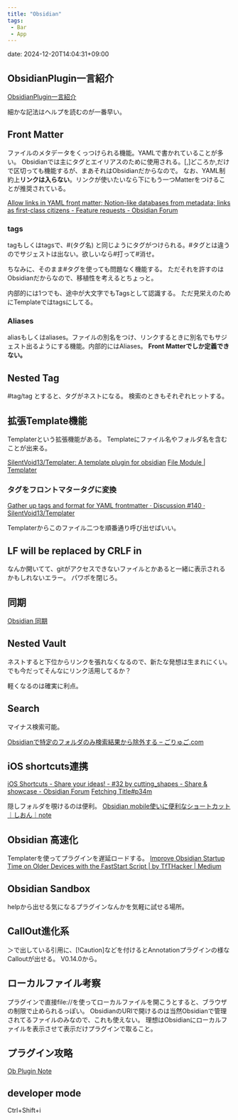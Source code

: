 ```yaml
---
title: "Obsidian"
tags:
 - Bar
 - App
---
```


date: 2024-12-20T14:04:31+09:00

## ObsidianPlugin一言紹介
[ObsidianPlugin一言紹介](../../Info/ObsidianPlugin一言紹介.md)

細かな記法はヘルプを読むのが一番早い。

## Front Matter
ファイルのメタデータをくっつけられる機能。YAMLで書かれていることが多い。
Obsidianでは主にタグとエイリアスのために使用される。\[,\]どころか,だけで区切っても機能するが、まあそれはObsidianだからなので。
なお、YAML制約上**リンクは入らない**。リンクが使いたいなら下にもう一つMatterをつけることが推奨されている。

[Allow links in YAML front matter; Notion-like databases from metadata; links as first-class citizens - Feature requests - Obsidian Forum](https://forum.obsidian.md/t/allow-links-in-yaml-front-matter-notion-like-databases-from-metadata-links-as-first-class-citizens/10052/31)

### tags
tagもしくはtagsで、\#(タグ名) と同じようにタグがつけられる。\#タグとは違うのでサジェストは出ない。欲しいなら\#打って\#消せ。

ちなみに、そのまま\#タグを使っても問題なく機能する。
ただそれを許すのはObsidianだからなので、移植性を考えるとちょっと。

内部的には1つでも、途中が大文字でもTagsとして認識する。
ただ見栄えのためにTemplateではtagsにしてる。

### Aliases
aliasもしくはaliases。ファイルの別名をつけ、リンクするときに別名でもサジェスト出るようにする機能。内部的にはAliases。
**Front Matterでしか定義できない。**

## Nested Tag
\#tag/tag とすると、タグがネストになる。
検索のときもそれぞれヒットする。

## 拡張Template機能
Templaterという拡張機能がある。
Templateにファイル名やフォルダ名を含むことが出来る。

[SilentVoid13/Templater: A template plugin for obsidian](https://github.com/SilentVoid13/Templater)
[File Module \| Templater](https://silentvoid13.github.io/Templater/docs/internal-variables-functions/internal-modules/file-module/)

### タグをフロントマタータグに変換
[Gather up tags and format for YAML frontmatter · Discussion #140 · SilentVoid13/Templater](https://github.com/SilentVoid13/Templater/discussions/140)

Templaterからこのファイル二つを順番通り呼び出せばいい。

## LF will be replaced by CRLF in
なんか開いてて、gitがアクセスできないファイルとかあると一緒に表示されるかもしれないエラー。
パワポを閉じろ。

## 同期
[Obsidian 同期](../../Info/Obsidian%20同期.md)

## Nested Vault
ネストすると下位からリンクを張れなくなるので、新たな発想は生まれにくい。でも今だってそんなにリンク活用してるか？

軽くなるのは確実に利点。

## Search
マイナス検索可能。

[Obsidianで特定のフォルダのみ検索結果から除外する – ごりゅご.com](https://goryugo.com/20201207/obsidian-path-search/)

## iOS shortcuts連携
[iOS Shortcuts - Share your ideas! - #32 by cutting_shapes - Share & showcase - Obsidian Forum](https://forum.obsidian.md/t/ios-shortcuts-share-your-ideas/15149/32)
[Fetching Title#p34m](https://www.reddit.com/r/ObsidianMD/comments/owfz60/2_ios_shortcuts_for_obsidian_mobile/)

隠しフォルダを覗けるのは便利。
[Obsidian mobile使いに便利なショートカット｜しおん｜note](https://note.com/shion_medical/n/nfec27558f47a)

## Obsidian 高速化
Templaterを使ってプラグインを遅延ロードする。
[Improve Obsidian Startup Time on Older Devices with the FastStart Script | by TfTHacker | Medium](https://tfthacker.medium.com/improve-obsidian-startup-time-on-older-devices-with-the-faststart-script-70a6c590309f)

## Obsidian Sandbox
helpから出せる気になるプラグインなんかを気軽に試せる場所。

## CallOut進化系
＞で出している引用に、[!Caution]などを付けるとAnnotationプラグインの様なCalloutが出せる。
V0.14.0から。

## ローカルファイル考察
プラグインで直接file://を使ってローカルファイルを開こうとすると、ブラウザの制限で止められるっぽい。
ObsidianのURIで開けるのは当然Obsidianで管理されてるファイルのみなので、これも使えない。
理想はObsidianにローカルファイルを表示させて表示だけプラグインで取ること。

## プラグイン攻略
[Ob Plugin Note](../../Info/Ob%20Plugin%20Note.md)

## developer mode
Ctrl+Shift+i